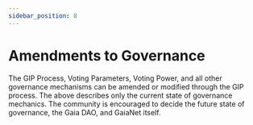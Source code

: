 ```yaml
---
sidebar_position: 8
---
```


# Amendments to Governance

The GIP Process, Voting Parameters, Voting Power, and all other governance mechanisms can be amended or modified through the GIP process. The above describes only the current state of governance mechanics. The community is encouraged to decide the future state of governance, the Gaia DAO, and GaiaNet itself.
